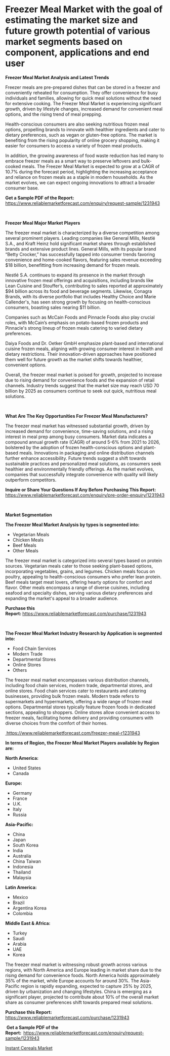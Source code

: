 <p><h1>Freezer Meal Market with the goal of estimating the market size and future growth potential of various market segments based on component, applications and end user</h1></p><p><strong>Freezer Meal Market Analysis and Latest Trends</strong></p>
<p><p>Freezer meals are pre-prepared dishes that can be stored in a freezer and conveniently reheated for consumption. They offer convenience for busy individuals and families, allowing for quick meal solutions without the need for extensive cooking. The Freezer Meal Market is experiencing significant growth, driven by lifestyle changes, increased demand for convenient meal options, and the rising trend of meal prepping. </p><p>Health-conscious consumers are also seeking nutritious frozen meal options, propelling brands to innovate with healthier ingredients and cater to dietary preferences, such as vegan or gluten-free options. The market is benefiting from the rising popularity of online grocery shopping, making it easier for consumers to access a variety of frozen meal products.</p><p>In addition, the growing awareness of food waste reduction has led many to embrace freezer meals as a smart way to preserve leftovers and bulk-cooked meals. The Freezer Meal Market is expected to grow at a CAGR of 10.7% during the forecast period, highlighting the increasing acceptance and reliance on frozen meals as a staple in modern households. As the market evolves, we can expect ongoing innovations to attract a broader consumer base.</p></p>
<p><strong>Get a Sample PDF of the Report:&nbsp;</strong> <a href="https://www.reliablemarketforecast.com/enquiry/request-sample/1231943?utm_campaign=1170&utm_medium=2&utm_source=Github&utm_content=ia&utm_term=14022025&utm_id=freezer-meal">https://www.reliablemarketforecast.com/enquiry/request-sample/1231943</a></p>
<p>&nbsp;</p>
<p><strong>Freezer Meal Major Market Players</strong></p>
<p><p>The freezer meal market is characterized by a diverse competition among several prominent players. Leading companies like General Mills, Nestlé S.A., and Kraft Heinz hold significant market shares through established brands and extensive product lines. General Mills, with its popular brand “Betty Crocker,” has successfully tapped into consumer trends favoring convenience and home-cooked flavors, featuring sales revenue exceeding $18 billion, benefitting from increasing demand for frozen meals.</p><p>Nestlé S.A. continues to expand its presence in the market through innovative frozen meal offerings and acquisitions, including brands like Lean Cuisine and Stouffer’s, contributing to sales reported at approximately $94 billion across its food and beverage segments. Likewise, Conagra Brands, with its diverse portfolio that includes Healthy Choice and Marie Callender's, has seen strong growth by focusing on health-conscious consumers, boasting sales nearing $11 billion.</p><p>Companies such as McCain Foods and Pinnacle Foods also play crucial roles, with McCain’s emphasis on potato-based frozen products and Pinnacle's strong lineup of frozen meals catering to varied dietary preferences.</p><p>Daiya Foods and Dr. Oetker GmbH emphasize plant-based and international cuisine frozen meals, aligning with growing consumer interest in health and dietary restrictions. Their innovation-driven approaches have positioned them well for future growth as the market shifts towards healthier, convenient options.</p><p>Overall, the freezer meal market is poised for growth, projected to increase due to rising demand for convenience foods and the expansion of retail channels. Industry trends suggest that the market size may reach USD 70 billion by 2025 as consumers continue to seek out quick, nutritious meal solutions.</p></p>
<p>&nbsp;</p>
<p><strong>What Are The Key Opportunities For Freezer Meal Manufacturers?</strong></p>
<p><p>The freezer meal market has witnessed substantial growth, driven by increased demand for convenience, time-saving solutions, and a rising interest in meal prep among busy consumers. Market data indicates a compound annual growth rate (CAGR) of around 5-6% from 2021 to 2026, bolstered by the adoption of frozen health-conscious options and plant-based meals. Innovations in packaging and online distribution channels further enhance accessibility. Future trends suggest a shift towards sustainable practices and personalized meal solutions, as consumers seek healthier and environmentally friendly offerings. As the market evolves, companies that successfully integrate convenience with quality will likely outperform competitors.</p></p>
<p><strong>Inquire or Share Your Questions If Any Before Purchasing This Report:</strong> <a href="https://www.reliablemarketforecast.com/enquiry/pre-order-enquiry/1231943?utm_campaign=1170&utm_medium=2&utm_source=Github&utm_content=ia&utm_term=14022025&utm_id=freezer-meal">https://www.reliablemarketforecast.com/enquiry/pre-order-enquiry/1231943</a></p>
<p>&nbsp;</p>
<p><strong>Market Segmentation</strong></p>
<p><strong>The Freezer Meal Market Analysis by types is segmented into:</strong></p>
<p><ul><li>Vegetarian Meals</li><li>Chicken Meals</li><li>Beef Meals</li><li>Other Meals</li></ul></p>
<p><p>The freezer meal market is categorized into several types based on protein sources. Vegetarian meals cater to those seeking plant-based options, incorporating vegetables, grains, and legumes. Chicken meals focus on poultry, appealing to health-conscious consumers who prefer lean protein. Beef meals target meat lovers, offering hearty options for comfort and flavor. Other meals encompass a range of diverse cuisines, including seafood and specialty dishes, serving various dietary preferences and expanding the market's appeal to a broader audience.</p></p>
<p><strong>Purchase this Report:&nbsp;</strong><a href="https://www.reliablemarketforecast.com/purchase/1231943?utm_campaign=1170&utm_medium=2&utm_source=Github&utm_content=ia&utm_term=14022025&utm_id=freezer-meal">https://www.reliablemarketforecast.com/purchase/1231943</a></p>
<p>&nbsp;</p>
<p><strong>The Freezer Meal Market Industry Research by Application is segmented into:</strong></p>
<p><ul><li>Food Chain Services</li><li>Modern Trade</li><li>Departmental Stores</li><li>Online Stores</li><li>Others</li></ul></p>
<p><p>The freezer meal market encompasses various distribution channels, including food chain services, modern trade, departmental stores, and online stores. Food chain services cater to restaurants and catering businesses, providing bulk frozen meals. Modern trade refers to supermarkets and hypermarkets, offering a wide range of frozen meal options. Departmental stores typically feature frozen foods in dedicated sections, appealing to shoppers. Online stores allow convenient access to freezer meals, facilitating home delivery and providing consumers with diverse choices from the comfort of their homes.</p></p>
<p><a href="https://www.reliablemarketforecast.com/freezer-meal-r1231943?utm_campaign=1170&utm_medium=2&utm_source=Github&utm_content=ia&utm_term=14022025&utm_id=freezer-meal">&nbsp;https://www.reliablemarketforecast.com/freezer-meal-r1231943</a></p>
<p><strong>In terms of Region, the Freezer Meal Market Players available by Region are:</strong></p>
<p>
    <p> <strong> North America: </strong>
        <ul>
            <li>United States</li>
            <li>Canada</li>
        </ul>
        </p> 
    <p> <strong> Europe: </strong>
        <ul>
            <li>Germany</li>
            <li>France</li>
            <li>U.K.</li>
            <li>Italy</li>
            <li>Russia</li>
        </ul>
        </p> 
    <p> <strong> Asia-Pacific: </strong>
        <ul>
            <li>China</li>
            <li>Japan</li>
            <li>South Korea</li>
            <li>India</li>
            <li>Australia</li>
            <li>China Taiwan</li>
            <li>Indonesia</li>
            <li>Thailand</li>
            <li>Malaysia</li>
        </ul>
        </p> 
    <p> <strong> Latin America: </strong>
        <ul>
            <li>Mexico</li>
            <li>Brazil</li>
            <li>Argentina Korea</li>
            <li>Colombia</li>
        </ul>
        </p> 
    <p> <strong> Middle East & Africa: </strong>
        <ul>
            <li>Turkey</li>
            <li>Saudi</li>
            <li>Arabia</li>
            <li>UAE</li>
            <li>Korea</li>
        </ul>
    </p>
    </p>
<p><p>The freezer meal market is witnessing robust growth across various regions, with North America and Europe leading in market share due to the rising demand for convenience foods. North America holds approximately 35% of the market, while Europe accounts for around 30%. The Asia-Pacific region is rapidly expanding, expected to capture 25% by 2025, driven by urbanization and changing lifestyles. China is emerging as a significant player, projected to contribute about 10% of the overall market share as consumer preferences shift towards prepared meal solutions.</p></p>
<p><strong>Purchase this Report: </strong><a href="https://www.reliablemarketforecast.com/purchase/1231943?utm_campaign=1170&utm_medium=2&utm_source=Github&utm_content=ia&utm_term=14022025&utm_id=freezer-meal">https://www.reliablemarketforecast.com/purchase/1231943</a></p>
<p>&nbsp;<strong>Get a Sample PDF of the Report:&nbsp;&nbsp;</strong><a href="https://www.reliablemarketforecast.com/enquiry/request-sample/1231943?utm_campaign=1170&utm_medium=2&utm_source=Github&utm_content=ia&utm_term=14022025&utm_id=freezer-meal">https://www.reliablemarketforecast.com/enquiry/request-sample/1231943</a></p>
<p><strong></strong></p>
<p><p><a href="https://github.com/sofayahoo2023/Market-Research-Report-List-7/blob/main/instant-cereals-market.md?utm_campaign=1170&utm_medium=2&utm_source=Github&utm_content=ia&utm_term=14022025&utm_id=freezer-meal">Instant Cereals Market</a></p></p>